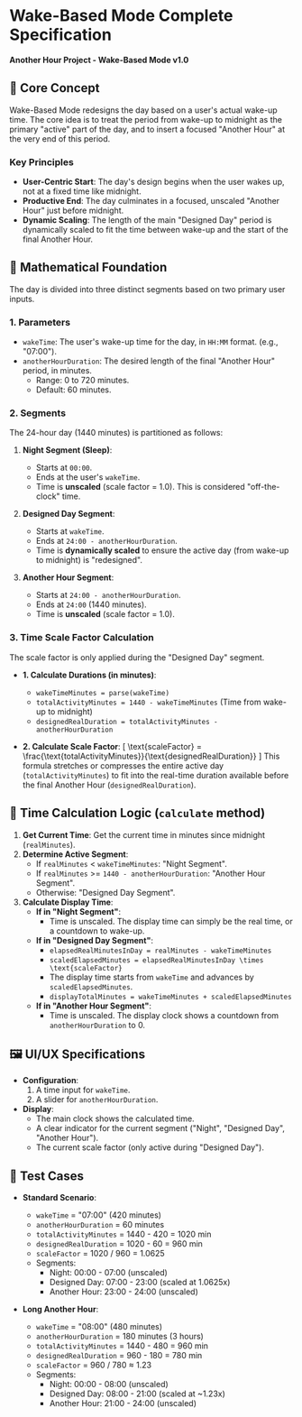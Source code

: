 # Wake-Based Mode Complete Specification
**Another Hour Project - Wake-Based Mode v1.0**

## 🌅 Core Concept

Wake-Based Mode redesigns the day based on a user's actual wake-up time. The core idea is to treat the period from wake-up to midnight as the primary "active" part of the day, and to insert a focused "Another Hour" at the very end of this period.

### Key Principles

-   **User-Centric Start**: The day's design begins when the user wakes up, not at a fixed time like midnight.
-   **Productive End**: The day culminates in a focused, unscaled "Another Hour" just before midnight.
-   **Dynamic Scaling**: The length of the main "Designed Day" period is dynamically scaled to fit the time between wake-up and the start of the final Another Hour.

## 📐 Mathematical Foundation

The day is divided into three distinct segments based on two primary user inputs.

### 1. Parameters

-   `wakeTime`: The user's wake-up time for the day, in `HH:MM` format. (e.g., "07:00").
-   `anotherHourDuration`: The desired length of the final "Another Hour" period, in minutes.
    -   Range: 0 to 720 minutes.
    -   Default: 60 minutes.

### 2. Segments

The 24-hour day (1440 minutes) is partitioned as follows:

1.  **Night Segment (Sleep)**:
    -   Starts at `00:00`.
    -   Ends at the user's `wakeTime`.
    -   Time is **unscaled** (scale factor = 1.0). This is considered "off-the-clock" time.

2.  **Designed Day Segment**:
    -   Starts at `wakeTime`.
    -   Ends at `24:00 - anotherHourDuration`.
    -   Time is **dynamically scaled** to ensure the active day (from wake-up to midnight) is "redesigned".

3.  **Another Hour Segment**:
    -   Starts at `24:00 - anotherHourDuration`.
    -   Ends at `24:00` (1440 minutes).
    -   Time is **unscaled** (scale factor = 1.0).

### 3. Time Scale Factor Calculation

The scale factor is only applied during the "Designed Day" segment.

-   **1. Calculate Durations (in minutes)**:
    -   `wakeTimeMinutes = parse(wakeTime)`
    -   `totalActivityMinutes = 1440 - wakeTimeMinutes` (Time from wake-up to midnight)
    -   `designedRealDuration = totalActivityMinutes - anotherHourDuration`

-   **2. Calculate Scale Factor**:
    \[
    \text{scaleFactor} = \frac{\text{totalActivityMinutes}}{\text{designedRealDuration}}
    \]
    This formula stretches or compresses the entire active day (`totalActivityMinutes`) to fit into the real-time duration available before the final Another Hour (`designedRealDuration`).

## 🔄 Time Calculation Logic (`calculate` method)

1.  **Get Current Time**: Get the current time in minutes since midnight (`realMinutes`).
2.  **Determine Active Segment**:
    -   If `realMinutes` < `wakeTimeMinutes`: "Night Segment".
    -   If `realMinutes` >= `1440 - anotherHourDuration`: "Another Hour Segment".
    -   Otherwise: "Designed Day Segment".
3.  **Calculate Display Time**:
    -   **If in "Night Segment"**:
        -   Time is unscaled. The display time can simply be the real time, or a countdown to wake-up.
    -   **If in "Designed Day Segment"**:
        -   `elapsedRealMinutesInDay = realMinutes - wakeTimeMinutes`
        -   `scaledElapsedMinutes = elapsedRealMinutesInDay \times \text{scaleFactor}`
        -   The display time starts from `wakeTime` and advances by `scaledElapsedMinutes`.
        -   `displayTotalMinutes = wakeTimeMinutes + scaledElapsedMinutes`
    -   **If in "Another Hour Segment"**:
        -   Time is unscaled. The display clock shows a countdown from `anotherHourDuration` to 0.

## 🖼️ UI/UX Specifications

-   **Configuration**:
    1.  A time input for `wakeTime`.
    2.  A slider for `anotherHourDuration`.
-   **Display**:
    -   The main clock shows the calculated time.
    -   A clear indicator for the current segment ("Night", "Designed Day", "Another Hour").
    -   The current scale factor (only active during "Designed Day").

## 🧪 Test Cases

-   **Standard Scenario**:
    -   `wakeTime` = "07:00" (420 minutes)
    -   `anotherHourDuration` = 60 minutes
    -   `totalActivityMinutes` = 1440 - 420 = 1020 min
    -   `designedRealDuration` = 1020 - 60 = 960 min
    -   `scaleFactor` = 1020 / 960 = 1.0625
    -   Segments:
        -   Night: 00:00 - 07:00 (unscaled)
        -   Designed Day: 07:00 - 23:00 (scaled at 1.0625x)
        -   Another Hour: 23:00 - 24:00 (unscaled)

-   **Long Another Hour**:
    -   `wakeTime` = "08:00" (480 minutes)
    -   `anotherHourDuration` = 180 minutes (3 hours)
    -   `totalActivityMinutes` = 1440 - 480 = 960 min
    -   `designedRealDuration` = 960 - 180 = 780 min
    -   `scaleFactor` = 960 / 780 ≈ 1.23
    -   Segments:
        -   Night: 00:00 - 08:00 (unscaled)
        -   Designed Day: 08:00 - 21:00 (scaled at ~1.23x)
        -   Another Hour: 21:00 - 24:00 (unscaled) 